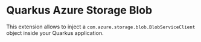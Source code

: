 # Quarkus Azure Storage Blob

This extension allows to inject a `com.azure.storage.blob.BlobServiceClient` object inside your Quarkus application.

